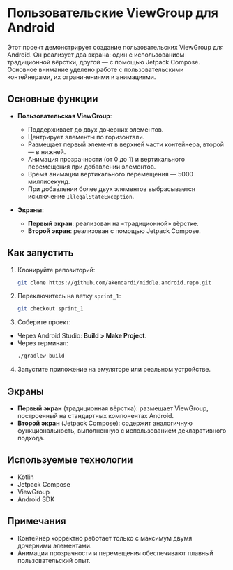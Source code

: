 
# Пользовательские ViewGroup для Android

Этот проект демонстрирует создание пользовательских ViewGroup для Android. Он реализует два экрана: один с использованием традиционной вёрстки, другой — с помощью Jetpack Compose. Основное внимание уделено работе с пользовательскими контейнерами, их ограничениями и анимациями.

## Основные функции
- **Пользовательская ViewGroup**:
    - Поддерживает до двух дочерних элементов.
    - Центрирует элементы по горизонтали.
    - Размещает первый элемент в верхней части контейнера, второй — в нижней.
    - Анимация прозрачности (от 0 до 1) и вертикального перемещения при добавлении элементов.
    - Время анимации вертикального перемещения — 5000 миллисекунд.
    - При добавлении более двух элементов выбрасывается исключение `IllegalStateException`.

- **Экраны**:
    - **Первый экран**: реализован на «традиционной» вёрстке.
    - **Второй экран**: реализован с помощью Jetpack Compose.

## Как запустить
1. Клонируйте репозиторий:
   ```bash
   git clone https://github.com/akendardi/middle.android.repo.git
   ```
2. Переключитесь на ветку `sprint_1`:
   ```bash
   git checkout sprint_1
   ```
3. Соберите проект:
- Через Android Studio: **Build > Make Project**.
- Через терминал:
  ```bash
  ./gradlew build
  ```
4. Запустите приложение на эмуляторе или реальном устройстве.

## Экраны
- **Первый экран** (традиционная вёрстка): размещает ViewGroup, построенный на стандартных компонентах Android.
- **Второй экран** (Jetpack Compose): содержит аналогичную функциональность, выполненную с использованием декларативного подхода.

## Используемые технологии
- Kotlin
- Jetpack Compose
- ViewGroup
- Android SDK

## Примечания
- Контейнер корректно работает только с максимум двумя дочерними элементами.
- Анимации прозрачности и перемещения обеспечивают плавный пользовательский опыт.
